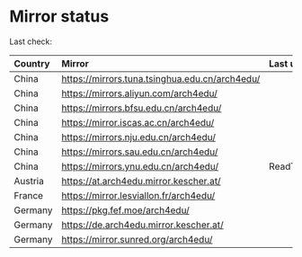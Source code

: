 <script src="./time.js"></script>
# Mirror status
Last check: <script type="text/javascript">localize(1696331668.611547);</script>

|Country|Mirror|Last update|
|:------|:-----|:----------|
|China|https://mirrors.tuna.tsinghua.edu.cn/arch4edu/|<script type="text/javascript">localize(1696314753);</script>|
|China|https://mirrors.aliyun.com/arch4edu/|<script type="text/javascript">localize(1696314753);</script>|
|China|https://mirrors.bfsu.edu.cn/arch4edu/|<script type="text/javascript">localize(1696314753);</script>|
|China|https://mirror.iscas.ac.cn/arch4edu/|<script type="text/javascript">localize(1696314753);</script>|
|China|https://mirrors.nju.edu.cn/arch4edu/|<script type="text/javascript">localize(1696271430);</script>|
|China|https://mirrors.sau.edu.cn/arch4edu/|<script type="text/javascript">localize(1696314753);</script>|
|China|https://mirrors.ynu.edu.cn/arch4edu/|ReadTimeout|
|Austria|https://at.arch4edu.mirror.kescher.at/|<script type="text/javascript">localize(1696314753);</script>|
|France|https://mirror.lesviallon.fr/arch4edu/|<script type="text/javascript">localize(1696271430);</script>|
|Germany|https://pkg.fef.moe/arch4edu/|<script type="text/javascript">localize(1696314753);</script>|
|Germany|https://de.arch4edu.mirror.kescher.at/|<script type="text/javascript">localize(1696314753);</script>|
|Germany|https://mirror.sunred.org/arch4edu/|<script type="text/javascript">localize(1696314753);</script>|

<script src="./tablefilter/tablefilter.js"></script>
<script src="./table.js"></script>